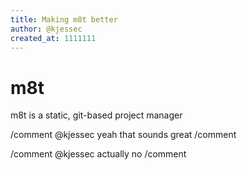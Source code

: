 ```yaml
---
title: Making m8t better
author: @kjessec
created_at: 1111111
---
```


# m8t

m8t is a static, git-based project manager

/comment @kjessec
yeah that sounds great
/comment

/comment @kjessec
actually no
/comment
